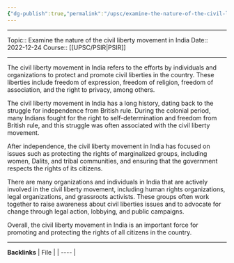 ```yaml
---
{"dg-publish":true,"permalink":"/upsc/examine-the-nature-of-the-civil-liberty-movement-in-india/"}
---
```


----
Topic:: Examine the nature of the civil liberty movement in India
Date:: 2022-12-24
Course:: [[UPSC/PSIR\|PSIR]] 

----
The civil liberty movement in India refers to the efforts by individuals and organizations to protect and promote civil liberties in the country. These liberties include freedom of expression, freedom of religion, freedom of association, and the right to privacy, among others.

The civil liberty movement in India has a long history, dating back to the struggle for independence from British rule. During the colonial period, many Indians fought for the right to self-determination and freedom from British rule, and this struggle was often associated with the civil liberty movement.

After independence, the civil liberty movement in India has focused on issues such as protecting the rights of marginalized groups, including women, Dalits, and tribal communities, and ensuring that the government respects the rights of its citizens.

There are many organizations and individuals in India that are actively involved in the civil liberty movement, including human rights organizations, legal organizations, and grassroots activists. These groups often work together to raise awareness about civil liberties issues and to advocate for change through legal action, lobbying, and public campaigns.

Overall, the civil liberty movement in India is an important force for promoting and protecting the rights of all citizens in the country.


---
**Backlinks**
| File |
| ---- |



